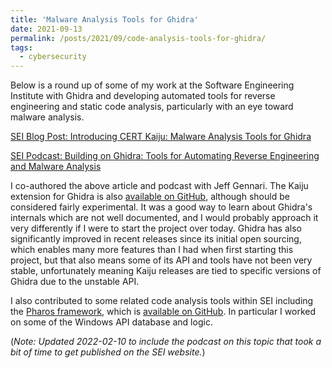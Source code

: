 ```yaml
---
title: 'Malware Analysis Tools for Ghidra'
date: 2021-09-13
permalink: /posts/2021/09/code-analysis-tools-for-ghidra/
tags:
  - cybersecurity
---
```


Below is a round up of some of my work at the Software Engineering Institute with Ghidra and developing automated tools for reverse engineering and static code analysis, particularly with an eye toward malware analysis.

[SEI Blog Post: Introducing CERT Kaiju: Malware Analysis Tools for Ghidra ](https://insights.sei.cmu.edu/blog/introducing-cert-kaiju-malware-analysis-tools-for-ghidra/)

[SEI Podcast: Building on Ghidra: Tools for Automating Reverse Engineering and Malware Analysis](https://insights.sei.cmu.edu/library/building-on-ghidra-tools-for-automating-reverse-engineering-and-malware-analysis/)

I co-authored the above article and podcast with Jeff Gennari. The Kaiju extension for Ghidra is also [available on GitHub](https://github.com/CERTCC/kaiju), although should be considered fairly experimental. It was a good way to learn about Ghidra's internals which are not well documented, and I would probably approach it very differently if I were to start the project over today. Ghidra has also significantly improved in recent releases since its initial open sourcing, which enables many more features than I had when first starting this project, but that also means some of its API and tools have not been very stable, unfortunately meaning Kaiju releases are tied to specific versions of Ghidra due to the unstable API.

I also contributed to some related code analysis tools within SEI including the [Pharos framework](https://insights.sei.cmu.edu/blog/the-pharos-framework-binary-static-analysis-of-object-oriented-code/), which is [available on GitHub](https://github.com/cmu-sei/pharos). In particular I worked on some of the Windows API database and logic.


(_Note: Updated 2022-02-10 to include the podcast on this topic that took a bit of time to get published on the SEI website._)
